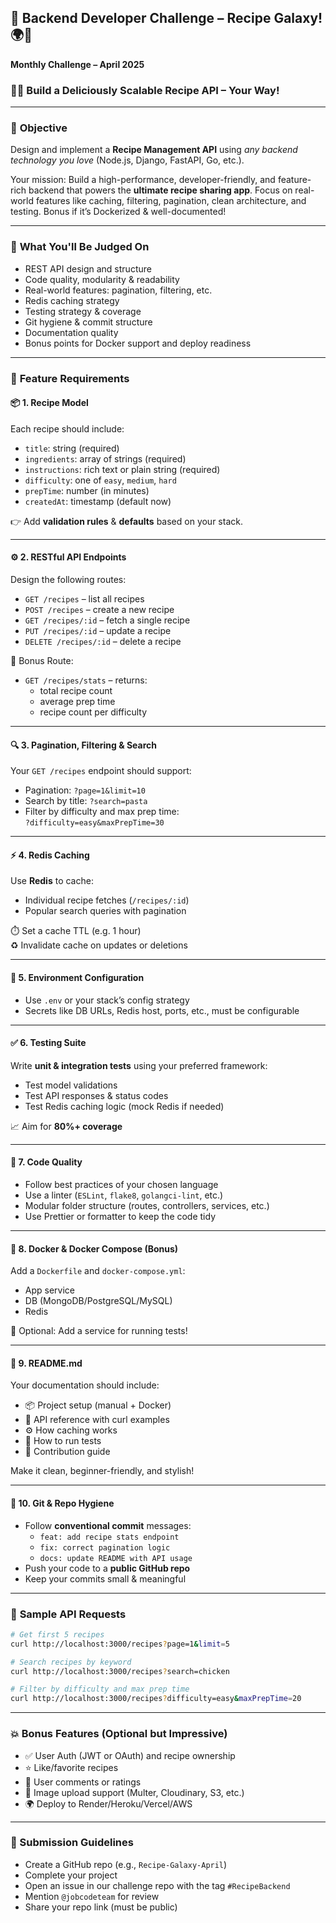 ## 🌟 **Backend Developer Challenge – Recipe Galaxy!** 🌍🍳  
**Monthly Challenge – April 2025**

### 👨‍🍳 Build a Deliciously Scalable Recipe API – Your Way!

---

### 🎯 **Objective**
Design and implement a **Recipe Management API** using *any backend technology you love* (Node.js, Django, FastAPI, Go, etc.).

Your mission: Build a high-performance, developer-friendly, and feature-rich backend that powers the **ultimate recipe sharing app**. Focus on real-world features like caching, filtering, pagination, clean architecture, and testing. Bonus if it’s Dockerized & well-documented!

---

### 🧠 **What You'll Be Judged On**
- REST API design and structure
- Code quality, modularity & readability
- Real-world features: pagination, filtering, etc.
- Redis caching strategy
- Testing strategy & coverage
- Git hygiene & commit structure
- Documentation quality
- Bonus points for Docker support and deploy readiness

---

### 🧾 **Feature Requirements**

#### 📦 1. Recipe Model
Each recipe should include:
- `title`: string (required)
- `ingredients`: array of strings (required)
- `instructions`: rich text or plain string (required)
- `difficulty`: one of `easy`, `medium`, `hard`
- `prepTime`: number (in minutes)
- `createdAt`: timestamp (default now)

👉 Add **validation rules** & **defaults** based on your stack.

---

#### ⚙️ 2. RESTful API Endpoints
Design the following routes:
- `GET /recipes` – list all recipes
- `POST /recipes` – create a new recipe
- `GET /recipes/:id` – fetch a single recipe
- `PUT /recipes/:id` – update a recipe
- `DELETE /recipes/:id` – delete a recipe

🔧 Bonus Route:
- `GET /recipes/stats` – returns:
  - total recipe count
  - average prep time
  - recipe count per difficulty

---

#### 🔍 3. Pagination, Filtering & Search
Your `GET /recipes` endpoint should support:
- Pagination: `?page=1&limit=10`
- Search by title: `?search=pasta`
- Filter by difficulty and max prep time:  
  `?difficulty=easy&maxPrepTime=30`

---

#### ⚡ 4. Redis Caching
Use **Redis** to cache:
- Individual recipe fetches (`/recipes/:id`)
- Popular search queries with pagination

⏱️ Set a cache TTL (e.g. 1 hour)  
♻️ Invalidate cache on updates or deletions

---

#### 🔐 5. Environment Configuration
- Use `.env` or your stack’s config strategy
- Secrets like DB URLs, Redis host, ports, etc., must be configurable

---

#### ✅ 6. Testing Suite
Write **unit & integration tests** using your preferred framework:
- Test model validations
- Test API responses & status codes
- Test Redis caching logic (mock Redis if needed)

📈 Aim for **80%+ coverage**

---

#### 🧹 7. Code Quality
- Follow best practices of your chosen language
- Use a linter (`ESLint`, `flake8`, `golangci-lint`, etc.)
- Modular folder structure (routes, controllers, services, etc.)
- Use Prettier or formatter to keep the code tidy

---

#### 🐳 8. Docker & Docker Compose (Bonus)
Add a `Dockerfile` and `docker-compose.yml`:
- App service
- DB (MongoDB/PostgreSQL/MySQL)
- Redis

🧪 Optional: Add a service for running tests!

---

#### 📘 9. README.md
Your documentation should include:
- 📦 Project setup (manual + Docker)
- 🔌 API reference with curl examples
- ⚙️ How caching works
- 🧪 How to run tests
- 🙌 Contribution guide

Make it clean, beginner-friendly, and stylish!

---

#### 🐙 10. Git & Repo Hygiene
- Follow **conventional commit** messages:
  - `feat: add recipe stats endpoint`
  - `fix: correct pagination logic`
  - `docs: update README with API usage`
- Push your code to a **public GitHub repo**
- Keep your commits small & meaningful

---

### 📡 **Sample API Requests**
```bash
# Get first 5 recipes
curl http://localhost:3000/recipes?page=1&limit=5

# Search recipes by keyword
curl http://localhost:3000/recipes?search=chicken

# Filter by difficulty and max prep time
curl http://localhost:3000/recipes?difficulty=easy&maxPrepTime=20
```

---

### 💥 **Bonus Features (Optional but Impressive)**
- ✅ User Auth (JWT or OAuth) and recipe ownership
- ⭐ Like/favorite recipes
- 📝 User comments or ratings
- 📸 Image upload support (Multer, Cloudinary, S3, etc.)
- 🌍 Deploy to Render/Heroku/Vercel/AWS

---

### 🚀 Submission Guidelines
- Create a GitHub repo (e.g., `Recipe-Galaxy-April`)
- Complete your project
- Open an issue in our challenge repo with the tag `#RecipeBackend`
- Mention `@jobcodeteam` for review
- Share your repo link (must be public)

